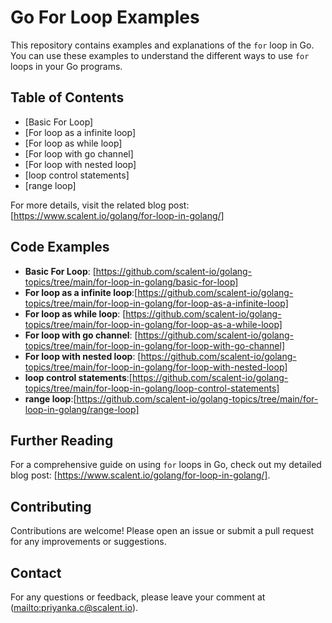 # Go For Loop Examples

This repository contains examples and explanations of the `for` loop in Go. You can use these examples to understand the different ways to use `for` loops in your Go programs.

## Table of Contents

- [Basic For Loop]
- [For loop as a infinite loop]
- [For loop as while loop]
- [For loop with go channel]
- [For loop with nested loop]
- [loop control statements]
- [range loop]

For more details, visit the related blog post:[https://www.scalent.io/golang/for-loop-in-golang/]

## Code Examples

- **Basic For Loop**: [https://github.com/scalent-io/golang-topics/tree/main/for-loop-in-golang/basic-for-loop]
- **For loop as a infinite loop**:[https://github.com/scalent-io/golang-topics/tree/main/for-loop-in-golang/for-loop-as-a-infinite-loop]
- **For loop as while loop**: [https://github.com/scalent-io/golang-topics/tree/main/for-loop-in-golang/for-loop-as-a-while-loop]
- **For loop with go channel**: [https://github.com/scalent-io/golang-topics/tree/main/for-loop-in-golang/for-loop-with-go-channel]
- **For loop with nested loop**: [https://github.com/scalent-io/golang-topics/tree/main/for-loop-in-golang/for-loop-with-nested-loop]
- **loop control statements**:[https://github.com/scalent-io/golang-topics/tree/main/for-loop-in-golang/loop-control-statements]
- **range loop**:[https://github.com/scalent-io/golang-topics/tree/main/for-loop-in-golang/range-loop]


## Further Reading

For a comprehensive guide on using `for` loops in Go, check out my detailed blog post: [https://www.scalent.io/golang/for-loop-in-golang/].

## Contributing

Contributions are welcome! Please open an issue or submit a pull request for any improvements or suggestions.

## Contact

For any questions or feedback, please leave your comment at ([mailto:priyanka.c@scalent.io](https://www.scalent.io/golang/for-loop-in-golang/)).
